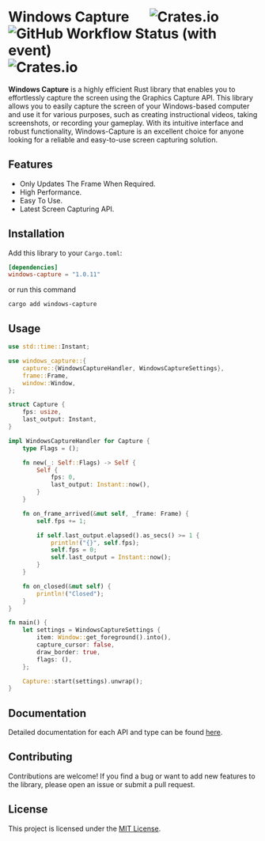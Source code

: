 # Windows Capture &emsp; ![Crates.io](https://img.shields.io/crates/l/windows-capture) ![GitHub Workflow Status (with event)](https://img.shields.io/github/actions/workflow/status/NiiightmareXD/windows-capture/rust.yml) ![Crates.io](https://img.shields.io/crates/v/windows-capture)

**Windows Capture** is a highly efficient Rust library that enables you to effortlessly capture the screen using the Graphics Capture API. This library allows you to easily capture the screen of your Windows-based computer and use it for various purposes, such as creating instructional videos, taking screenshots, or recording your gameplay. With its intuitive interface and robust functionality, Windows-Capture is an excellent choice for anyone looking for a reliable and easy-to-use screen capturing solution.

## Features

- Only Updates The Frame When Required.
- High Performance.
- Easy To Use.
- Latest Screen Capturing API.

## Installation

Add this library to your `Cargo.toml`:

```toml
[dependencies]
windows-capture = "1.0.11"
```
or run this command

```
cargo add windows-capture
```

## Usage

```rust
use std::time::Instant;

use windows_capture::{
    capture::{WindowsCaptureHandler, WindowsCaptureSettings},
    frame::Frame,
    window::Window,
};

struct Capture {
    fps: usize,
    last_output: Instant,
}

impl WindowsCaptureHandler for Capture {
    type Flags = ();

    fn new(_: Self::Flags) -> Self {
        Self {
            fps: 0,
            last_output: Instant::now(),
        }
    }

    fn on_frame_arrived(&mut self, _frame: Frame) {
        self.fps += 1;

        if self.last_output.elapsed().as_secs() >= 1 {
            println!("{}", self.fps);
            self.fps = 0;
            self.last_output = Instant::now();
        }
    }

    fn on_closed(&mut self) {
        println!("Closed");
    }
}

fn main() {
    let settings = WindowsCaptureSettings {
        item: Window::get_foreground().into(),
        capture_cursor: false,
        draw_border: true,
        flags: (),
    };

    Capture::start(settings).unwrap();
}
```

## Documentation

Detailed documentation for each API and type can be found [here](https://docs.rs/windows-capture).

## Contributing

Contributions are welcome! If you find a bug or want to add new features to the library, please open an issue or submit a pull request.

## License

This project is licensed under the [MIT License](LICENSE).